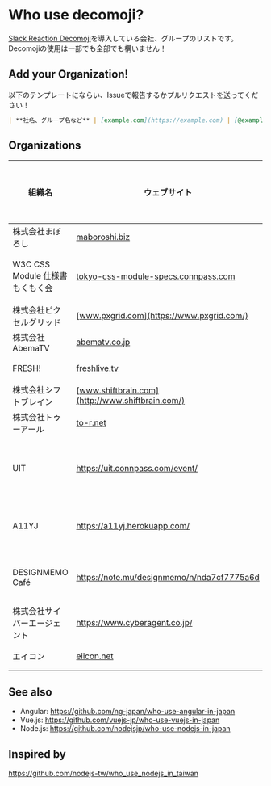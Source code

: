 # Who use decomoji?

[Slack Reaction Decomoji](https://github.com/oti/slack-reaction-decomoji)を導入している会社、グループのリストです。Decomojiの使用は一部でも全部でも構いません！

## Add your Organization!

以下のテンプレートにならい、Issueで報告するかプルリクエストを送ってください！

```markdown
| **社名、グループ名など** | [example.com](https://example.com) | [@example](https://github.com/example) | 全社員がいるSlack、部署単位のSlack、プロジェクト単位のSlack、レクリエーション用のSlackなど |
```

## Organizations

| 組織名 | ウェブサイト | GitHub | どんなSlackチーム？ |
| --- | --- | --- | --- |
| 株式会社まぼろし | [maboroshi.biz](https://maboroshi.biz) | [@maboroshi-inc](https://github.com/maboroshi-inc) | 社内 |
| W3C CSS Module 仕様書もくもく会 | [tokyo-css-module-specs.connpass.com](https://tokyo-css-module-specs.connpass.com/) | [@tokyocssspecs](https://github.com/tokyocssspecs) | コミュニティー |
| 株式会社ピクセルグリッド | [www.pxgrid.com](https://www.pxgrid.com/) | [@pxgrid](https://github.com/pxgrid) | 社内 |
| 株式会社AbemaTV | [abematv.co.jp](http://abematv.co.jp/) | [@abema](https://github.com/abema) | 社内 |
| FRESH! | [freshlive.tv](https://freshlive.tv/) | [@openfresh](https://github.com/openfresh) | チーム |
| 株式会社シフトブレイン | [www.shiftbrain.com](http://www.shiftbrain.com/) | [@devjam](https://github.com/devjam) | 社内 |
| 株式会社トゥーアール | [to-r.net](https://www.to-r.net/) | [@to-r](https://github.com/to-r/) | 社内 |
| UIT | https://uit.connpass.com/event/ | - | イベントプロモーター |
| A11YJ | https://a11yj.herokuapp.com/ | [@a11yj](https://github.com/a11yj) | コミュニティー |
| DESIGNMEMO Café |https://note.mu/designmemo/n/nda7cf7775a6d|-|コミュニティー |
| 株式会社サイバーエージェント | https://www.cyberagent.co.jp/ | [@cyberagent](https://github.com/cyberagent) | 社内 |
| エイコン | [eiicon.net](https://eiicon.net) | - | チーム |

## See also

- Angular: https://github.com/ng-japan/who-use-angular-in-japan
- Vue.js: https://github.com/vuejs-jp/who-use-vuejs-in-japan
- Node.js: https://github.com/nodejsjp/who-use-nodejs-in-japan

## Inspired by

https://github.com/nodejs-tw/who_use_nodejs_in_taiwan
